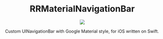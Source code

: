 <h1 align="center">RRMaterialNavigationBar</h1>
<p align="center">
  <img  src ="https://raw.githubusercontent.com/remirobert/RRMaterialNavigationBar/master/ressource/main.gif"/>
</p>

Custom UINavigationBar with Google Material style, for iOS written on Swift.
